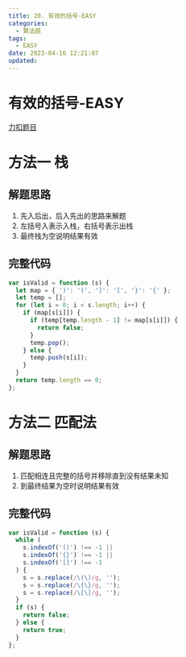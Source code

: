 ```yaml
---
title: 20. 有效的括号-EASY
categories:
  - 算法题
tags:
  - EASY
date: 2023-04-16 12:21:07
updated:
---
```


# 有效的括号-EASY

[力扣题目](https://leetcode.cn/problems/valid-parentheses/)

# 方法一 栈

## 解题思路

1. 先入后出，后入先出的思路来解题
2. 左括号入表示入栈，右括号表示出栈
3. 最终栈为空说明结果有效

## 完整代码

```javascript
var isValid = function (s) {
  let map = { ')': '(', ']': '[', '}': '{' };
  let temp = [];
  for (let i = 0; i < s.length; i++) {
    if (map[s[i]]) {
      if (temp[temp.length - 1] != map[s[i]]) {
        return false;
      }
      temp.pop();
    } else {
      temp.push(s[i]);
    }
  }
  return temp.length == 0;
};
```

# 方法二 匹配法

## 解题思路

1. 匹配相连且完整的括号并移除直到没有结果未知
2. 到最终结果为空时说明结果有效

## 完整代码

```javascript
var isValid = function (s) {
  while (
    s.indexOf('()') !== -1 ||
    s.indexOf('{}') !== -1 ||
    s.indexOf('[]') !== -1
  ) {
    s = s.replace(/\(\)/g, '');
    s = s.replace(/\{\}/g, '');
    s = s.replace(/\[\]/g, '');
  }
  if (s) {
    return false;
  } else {
    return true;
  }
};
```
